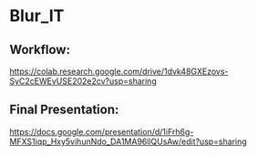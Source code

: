 # Blur_IT

## Workflow:
https://colab.research.google.com/drive/1dvk48GXEzovs-SyC2cEWEvUSE202e2cv?usp=sharing

## Final Presentation:
https://docs.google.com/presentation/d/1iFrh6g-MFXS1iqp_Hxy5vihunNdo_DA1MA96llQUsAw/edit?usp=sharing
